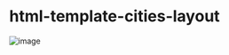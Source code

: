 # html-template-cities-layout

![image](https://github.com/user-attachments/assets/5f56ba43-dbc3-49bd-88ff-c7be027dce17)


